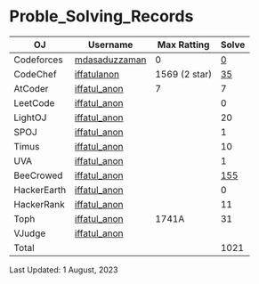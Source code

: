 # Proble_Solving_Records

| OJ | Username | Max Ratting | Solve |
| -- | -------- | ----------- | ----- |
| Codeforces | [mdasaduzzaman](https://codeforces.com/profile/mdasaduzzaman)| 0 | [0]() |
| CodeChef | [iffatulanon](https://www.codechef.com/users/iffatulanon) | 1569 (2 star) | [35](https://github.com/iffatul-anon/CodeChef) |
| AtCoder | [iffatul_anon](https://atcoder.jp/users/iffatul_anon) | 7 | 7 |
| LeetCode | [iffatul_anon]() |  | 0 |
| LightOJ | [iffatul_anon](https://lightoj.com/user/iffatul_anon) |  | 20 |
| SPOJ | [iffatul_anon](https://www.spoj.com/myaccount/) |  | 1 |  
| Timus | [iffatul_anon](https://acm.timus.ru/author.aspx?id=341829) |  | 10 |
| UVA | [iffatul_anon](https://onlinejudge.org/index.php?option=com_comprofiler&Itemid=3) |  | 1 |
| BeeCrowed | [iffatul_anon](https://www.beecrowd.com.br/judge/en/profile/639169) |  | [155](https://github.com/iffatul-anon/BeeCrowd) | 
| HackerEarth | [iffatul_anon]() |  | 0 |
| HackerRank | [iffatul_anon](https://www.hackerrank.com/iffatul_anon?hr_r=1) |  | 11 |
| Toph | [iffatul_anon](https://toph.co/u/iffatul_anon) | 1741A | 31 |
| VJudge | [iffatul_anon](https://vjudge.net/user/iffatul_anon) |  |  |
| Total |  |  | 1021 |

Last Updated: 1 August, 2023
